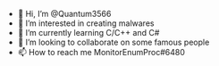 - 👋 Hi, I’m @Quantum3566
- 👀 I’m interested in creating malwares
- 🌱 I’m currently learning C/C++ and C#
- 💞️ I’m looking to collaborate on some famous people
- 📫 How to reach me MonitorEnumProc#6480

<!---
Quantum3566/Quantum3566 is a ✨ special ✨ repository because its `README.md` (this file) appears on your GitHub profile.
You can click the Preview link to take a look at your changes.
--->
